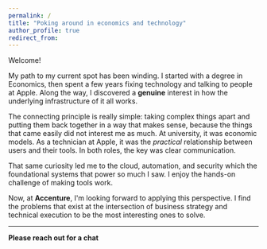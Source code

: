 ```yaml
---
permalink: /
title: "Poking around in economics and technology"
author_profile: true
redirect_from: 
---
```

Welcome!

My path to my current spot has been winding. I started with a degree in Economics, then spent a few years fixing technology and talking to people at Apple. Along the way, I discovered a **genuine** interest in how the underlying infrastructure of it all works. 

The connecting principle is really simple: taking complex things apart and putting them back together in a way that makes sense, because the things that came easily did not interest me as much. At university, it was economic models. As a technician at Apple, it was the _practical_ relationship between users and their tools. In both roles, the key was clear communication.

That same curiosity led me to the cloud, automation, and security which the foundational systems that power so much I saw. I enjoy the hands-on challenge of making tools work.

Now, at **Accenture**, I'm looking forward to applying this perspective. I find the problems that exist at the intersection of business strategy and technical execution to be the most interesting ones to solve.

---
**Please reach out for a chat**

